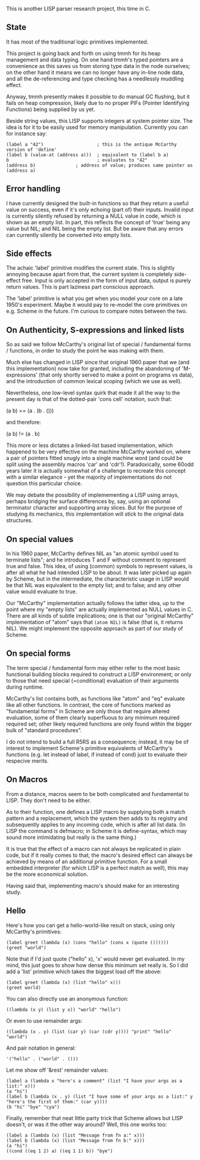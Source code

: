 This is another LISP parser research project, this time in C.

State
-----
It has most of the traditional logic primitives implemented.

This project is going back and forth on using tmmh for its heap management and
data typing. On one hand tmmh's typed pointers are a convenience as this saves
us from storing type data in the node ourselves; on the other hand it means we
can no longer have any in-line node data, and all the de-referencing and type
checking has a needlessly muddling effect.

Anyway, tmmh presently makes it possible to do manual GC flushing, but it fails
on heap compression, likely due to no proper PIFs (Pointer Identifying
Functions) being supplied by us yet.

Beside string values, this LISP supports integers at system pointer size. The
idea is for it to be easily used for memory manipulation. Currently you can for
instance say:

	(label a "42")                    ; this is the antique McCarthy version of 'define'
	(label b (value-at (address a)))  ; equivalent to (label b a)
	b                                 ; evaluates to "42"
	(address b)		          ; address of value; produces same pointer as (address a)

Error handling
--------------
I have currently designed the built-in functions so that they return a useful
value on success, even if it's only echoing (part of) their inputs. Invalid
input is currently silently refused by returning a NULL value in code,
which is shown as an empty list. In part, this reflects the concept of 'true'
being any value but NIL; and NIL being the empty list. But be aware that any
errors can currently silently be converted into empty lists.

Side effects
------------
The achaic 'label' primitive modifies the current state. This is slightly
annoying because apart from that, the current system is completely side-effect
free. Input is only accepted in the form of input data, output is purely return
values. This is part laziness part conscious approach.

The 'label' primitive is what you get when you model your core on a late 1950's
experiment. Maybe it would pay to re-model the core primitives on e.g. Scheme
in the future. I'm curious to compare notes between the two.

On Authenticity, S-expressions and linked lists
-----------------------------------------------
So as said we follow McCarthy's original list of special / fundamental forms /
functions, in order to study the point he was making with them.

Much else has changed in LISP since that original 1960 paper that we (and this
implementation) now take for granted, including the abandoning of
'M-expressions' (that only shortly served to make a point on programs vs data),
and the introduction of common lexical scoping (which we use as well).

Nevertheless, one low-level syntax quirk that made it all the way to the present
day is that of the dotted-pair 'cons cell' notation, such that:

  (a b) == (a . (b . ()))

and therefore:

  (a b) != (a . b)

This more or less dictates a linked-list based implementation, which happened to
be very effective on the machine McCarthy worked on, where a pair of pointers
fitted snugly into a single machine word (and could be split using the assembly
macros 'car' and 'cdr'!). Paradoxically, some 60odd years later it is actually
somewhat of a challenge to recreate this concept with a similar elegance - yet
the majority of implementations do not question this particular choice.

We may debate the possibility of implemementing a LISP using arrays, perhaps
bridging the surface differences by, say, using an optional terminator
character and supporting array slices. But for the purpose of studying its
mechanics, this implementation will stick to the original data structures.

On special values
-----------------
In his 1960 paper, McCarthy defines NIL as "an atomic symbol used to terminate
lists"; and he introduces T and F without comment to represent true and false.
This idea, of using (common) symbols to represent values, is after all what he
had intended LISP to be about. It was later picked up again by Scheme, but in the
intermediate, the characteristic usage in LISP would be that NIL was equivalent
to the empty list; and to false; and any other value would evaluate to true.

Our "McCarthy" implementation actually follows the latter idea, up to the point
where my "empty lists" are actually implemented as NULL values in C.
There are all kinds of subtle implications; one is that our "original McCarthy"
implementation of "atom" says that `(atom NIL)` is false (that is, it returns NIL).
We might implement the opposite approach as part of our study of Scheme.

On special forms
----------------
The term special / fundamental form may either refer to the most basic functional
building blocks required to construct a LISP environment; or only to those
that need special (=conditional) evaluation of their arguments during runtime.

McCarthy's list contains both, as functions like "atom" and "eq" evaluate like
all other functions. In contrast, the core of functions marked as "fundamental
forms" in Scheme are only those that require altered evaluation, some of them
clearly superfluous to any minimum required required set; other likely required
functions are only found within the bigger bulk of "standard procedures".

I do not intend to build a full R5RS as a consequence; instead, it may be of
interest to implement Scheme's primitive equivalents of McCarthy's functions
(e.g. let instead of label, if instead of cond) just to evaluate their
respecive merits.

On Macros
---------
From a distance, macros seem to be both complicated and fundamental to LISP.
They don't need to be either.

As to their function, one defines a LISP macro by supplying both a match
pattern and a replacement, which the system then adds to its registry and
subsequently applies to any incoming code, which is after all list data.
(In LISP the command is defmacro; in Scheme it is define-syntax, which may
sound more intimidating but really is the same thing.)

It is true that the effect of a macro can not always be replicated in plain
code, but if it really comes to that, the macro's desired effect can always be
achieved by means of an additional primitive function. For a small embedded
interpreter (for which LISP is a perfect match as well), this may be the more
economical solution.

Having said that, implementing macro's should make for an interesting study.

Hello
-----
Here's how you can get a hello-world-like result on stack, using only McCarthy's
primitives:

	(label greet (lambda (x) (cons "hello" (cons x (quote ())))))
	(greet "world")

Note that if I'd just quote ("hello" x), 'x' would never get evaluated.
In my mind, this just goes to show how dense this minimum set really is.
So I did add a 'list' primitive which takes the biggest load off the above:

	(label greet (lambda (x) (list "hello" x)))
	(greet world)

You can also directly use an anonymous function:

	((lambda (x y) (list y x)) "world" "hello")

Or even to use remainder args:

	((lambda (x . y) (list (car y) (car (cdr y)))) "print" "hello" "world")

And pair notation in general:

	'("hello" . ("world" . ()))

Let me show off '&rest' remainder values:

	(label a (lambda x "here's a comment" (list "I have your args as a list:" x)))
	(a "hi")
	(label b (lambda (x . y) (list "I have some of your args as a list:" y "here's the first of them:" (car y))))
	(b "hi" "bye" "cya")

Finally, remember that neat little party trick that Scheme allows but LISP doesn't,
or was it the other way around? Well, this one works too:

	(label a (lambda (x) (list "Message from fn a:" x)))
	(label b (lambda (x) (list "Message from fn b:" x)))
	(a "hi")
	((cond ((eq 1 2) a) ((eq 1 1) b)) "bye")

